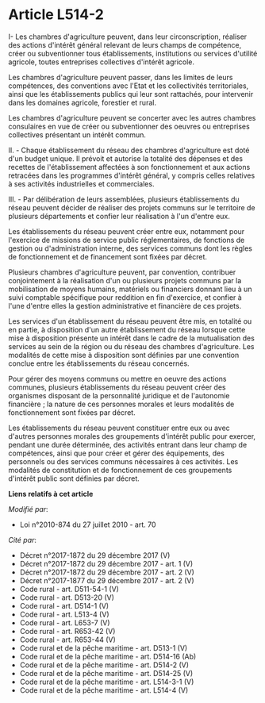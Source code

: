 # Article L514-2

I- Les chambres d'agriculture peuvent, dans leur circonscription, réaliser des actions d'intérêt général relevant de leurs
champs de compétence, créer ou subventionner tous établissements, institutions ou services d'utilité agricole, toutes
entreprises collectives d'intérêt agricole.

Les chambres d'agriculture peuvent passer, dans les limites de leurs compétences, des conventions avec l'Etat et les
collectivités territoriales, ainsi que les établissements publics qui leur sont rattachés, pour intervenir dans les domaines
agricole, forestier et rural.

Les chambres d'agriculture peuvent se concerter avec les autres chambres consulaires en vue de créer ou subventionner des
oeuvres ou entreprises collectives présentant un intérêt commun.

II. - Chaque établissement du réseau des chambres d'agriculture est doté d'un budget unique. Il prévoit et autorise la
totalité des dépenses et des recettes de l'établissement affectées à son fonctionnement et aux actions retracées dans les
programmes d'intérêt général, y compris celles relatives à ses activités industrielles et commerciales.

III. - Par délibération de leurs assemblées, plusieurs établissements du réseau peuvent décider de réaliser des projets
communs sur le territoire de plusieurs départements et confier leur réalisation à l'un d'entre eux.

Les établissements du réseau peuvent créer entre eux, notamment pour l'exercice de missions de service public réglementaires,
de fonctions de gestion ou d'administration interne, des services communs dont les règles de fonctionnement et de financement
sont fixées par décret.

Plusieurs chambres d'agriculture peuvent, par convention, contribuer conjointement à la réalisation d'un ou plusieurs projets
communs par la mobilisation de moyens humains, matériels ou financiers donnant lieu à un suivi comptable spécifique pour
reddition en fin d'exercice, et confier à l'une d'entre elles la gestion administrative et financière de ces projets.

Les services d'un établissement du réseau peuvent être mis, en totalité ou en partie, à disposition d'un autre établissement
du réseau lorsque cette mise à disposition présente un intérêt dans le cadre de la mutualisation des services au sein de la
région ou du réseau des chambres d'agriculture. Les modalités de cette mise à disposition sont définies par une convention
conclue entre les établissements du réseau concernés. 

Pour gérer des moyens communs ou mettre en oeuvre des actions communes, plusieurs établissements du réseau peuvent créer des
organismes disposant de la personnalité juridique et de l'autonomie financière ; la nature de ces personnes morales et leurs
modalités de fonctionnement sont fixées par décret.

Les établissements du réseau peuvent constituer entre eux ou avec d'autres personnes morales des groupements d'intérêt public
pour exercer, pendant une durée déterminée, des activités entrant dans leur champ de compétences, ainsi que pour créer et
gérer des équipements, des personnels ou des services communs nécessaires à ces activités. Les modalités de constitution et
de fonctionnement de ces groupements d'intérêt public sont définies par décret.

**Liens relatifs à cet article**

_Modifié par_:

  - Loi n°2010-874 du 27 juillet 2010 - art. 70

_Cité par_:

  - Décret n°2017-1872 du 29 décembre 2017 (V)
  - Décret n°2017-1872 du 29 décembre 2017 - art. 1 (V)
  - Décret n°2017-1872 du 29 décembre 2017 - art. 2 (V)
  - Décret n°2017-1877 du 29 décembre 2017 - art. 2 (V)
  - Code rural - art. D511-54-1 (V)
  - Code rural - art. D513-20 (V)
  - Code rural - art. D514-1 (V)
  - Code rural - art. L513-4 (V)
  - Code rural - art. L653-7 (V)
  - Code rural - art. R653-42 (V)
  - Code rural - art. R653-44 (V)
  - Code rural et de la pêche maritime - art. D513-1 (V)
  - Code rural et de la pêche maritime - art. D514-16 (Ab)
  - Code rural et de la pêche maritime - art. D514-2 (V)
  - Code rural et de la pêche maritime - art. D514-25 (V)
  - Code rural et de la pêche maritime - art. L514-3-1 (V)
  - Code rural et de la pêche maritime - art. L514-4 (V)
